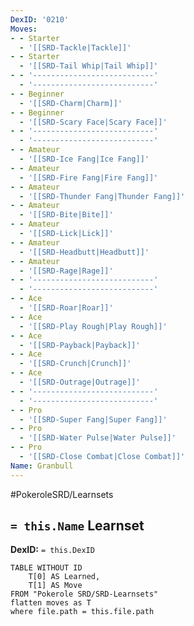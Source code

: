```yaml
---
DexID: '0210'
Moves:
- - Starter
  - '[[SRD-Tackle|Tackle]]'
- - Starter
  - '[[SRD-Tail Whip|Tail Whip]]'
- - '---------------------------'
  - '---------------------------'
- - Beginner
  - '[[SRD-Charm|Charm]]'
- - Beginner
  - '[[SRD-Scary Face|Scary Face]]'
- - '---------------------------'
  - '---------------------------'
- - Amateur
  - '[[SRD-Ice Fang|Ice Fang]]'
- - Amateur
  - '[[SRD-Fire Fang|Fire Fang]]'
- - Amateur
  - '[[SRD-Thunder Fang|Thunder Fang]]'
- - Amateur
  - '[[SRD-Bite|Bite]]'
- - Amateur
  - '[[SRD-Lick|Lick]]'
- - Amateur
  - '[[SRD-Headbutt|Headbutt]]'
- - Amateur
  - '[[SRD-Rage|Rage]]'
- - '---------------------------'
  - '---------------------------'
- - Ace
  - '[[SRD-Roar|Roar]]'
- - Ace
  - '[[SRD-Play Rough|Play Rough]]'
- - Ace
  - '[[SRD-Payback|Payback]]'
- - Ace
  - '[[SRD-Crunch|Crunch]]'
- - Ace
  - '[[SRD-Outrage|Outrage]]'
- - '---------------------------'
  - '---------------------------'
- - Pro
  - '[[SRD-Super Fang|Super Fang]]'
- - Pro
  - '[[SRD-Water Pulse|Water Pulse]]'
- - Pro
  - '[[SRD-Close Combat|Close Combat]]'
Name: Granbull
---
```


#PokeroleSRD/Learnsets

## `= this.Name` Learnset

**DexID:** `= this.DexID`

```dataview
TABLE WITHOUT ID
    T[0] AS Learned,
    T[1] AS Move
FROM "Pokerole SRD/SRD-Learnsets"
flatten moves as T
where file.path = this.file.path
```

